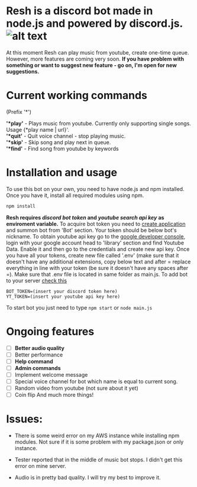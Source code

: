 # Resh is a discord bot made in node.js and powered by discord.js. ![alt text](https://i.imgur.com/slj8lf4.png)



At this moment Resh can play music from youtube, create one-time queue. 
However, more features are coming very soon.
__If you have problem with something or want to suggest new feature - go on, I'm open for new suggestions.__

# Current working commands
(Prefix '*')

__'*play'__ - Plays music from youtube. Currently only supporting single songs. Usage {*play name | url}'. </br>
__'*quit'__ - Quit voice channel - stop playing music. </br>
__'*skip'__ - Skip song and play next in queue. </br>
__'*find'__ - Find song from youtube by keywords 

# Installation and usage

To use this bot on your own, you need to have node.js and npm installed.
Once you have it, install all required modules using npm.
```bash
npm install
```
**Resh requires _discord bot token_ and _youtube search api key_ as enviroment variable.**
To acquire bot token you need to [create application](https://discordapp.com/developers/applications/#top) and summon bot from 'Bot' section. Your token should be below bot's nickname.
To obtain youtube api key go to the [google developer console](https://console.developers.google.com), login with your google account head to 'library' section and find Youtube Data. Enable it and then go to the credentials and create new api key.
Once you have all your tokens, create new file called '.env' (make sure that it doesn't have any additional extensions, copy below
text and after = replace everything in line with your token (be sure it doesn't have any spaces after =).
Make sure that .env file is located in same folder as main.js.
To add bot to your server [check this](https://discordapp.com/developers/docs/topics/oauth2#bots)

```
BOT_TOKEN=(insert your discord token here)
YT_TOKEN=(insert your youtube api key here)
```

To start bot you just need to type ``` npm start ``` or ``` node main.js ```

# Ongoing features

- [ ] **Better audio quality**
- [ ] Better performance
- [ ] **Help command**
- [ ] **Admin commands**
- [ ] Implement welcome message
- [ ] Special voice channel for bot which name is equal to current song.
- [ ] Random video from youtube (not sure about it yet)
- [ ] Coin flip
And much more things!

# Issues:

- There is some weird error on my AWS instance while installing npm modules. Not sure if it is some problem with my package.json or only instance.

- Tester reported that in the middle of music bot stops. I didn't get this error on mine server.
- Audio is in pretty bad quality. I will try my best to improve it.
